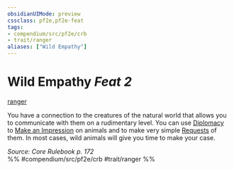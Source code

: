 ```yaml
---
obsidianUIMode: preview
cssclass: pf2e,pf2e-feat
tags:
- compendium/src/pf2e/crb
- trait/ranger
aliases: ["Wild Empathy"]
---
```

# Wild Empathy  *Feat 2*  
[ranger](Reference/Rules/Traits/ranger.md "Ranger Class Trait")  


You have a connection to the creatures of the natural world that allows you to communicate with them on a rudimentary level. You can use [Diplomacy](skills.md#Diplomacy) to [Make an Impression](make-an-impression.md) on animals and to make very simple [Requests](request.md) of them. In most cases, wild animals will give you time to make your case.

*Source: Core Rulebook p. 172*  
%% #compendium/src/pf2e/crb #trait/ranger %%